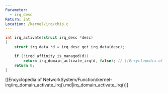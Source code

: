 ```yaml
---
Parameter:
  - irq_desc
Return: int
Location: /kernel/irq/chip.c
---
```


```c title=irq_activate()
int irq_activate(struct irq_desc *desc)
{
	struct irq_data *d = irq_desc_get_irq_data(desc);

	if (!irqd_affinity_is_managed(d))
		return irq_domain_activate_irq(d, false); // [[Encyclopedia of NetworkSystem/Function/kernel-irq/irq_domain_activate_irq().md|irq_domain_activate_irq()]]
	return 0;
}
```

[[Encyclopedia of NetworkSystem/Function/kernel-irq/irq_domain_activate_irq().md|irq_domain_activate_irq()]]

